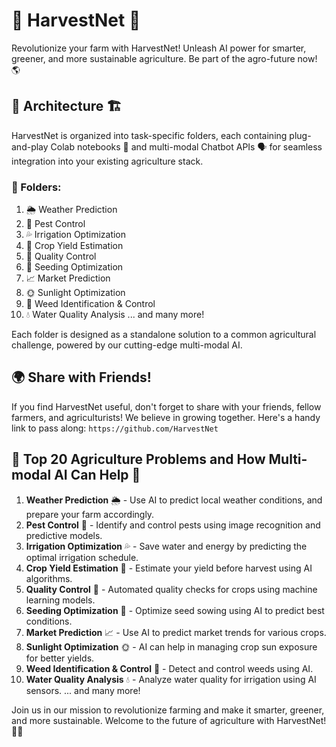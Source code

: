 # 🌾 HarvestNet 🌽 

Revolutionize your farm with HarvestNet! Unleash AI power for smarter, greener, and more sustainable agriculture. Be part of the agro-future now! 🌎

## 🌱 Architecture 🏗️

HarvestNet is organized into task-specific folders, each containing plug-and-play Colab notebooks 📔 and multi-modal Chatbot APIs 🗣️ for seamless integration into your existing agriculture stack.

### 📁 Folders:

1. 🌦️ Weather Prediction
2. 🐜 Pest Control
3. 💦 Irrigation Optimization
4. 🌾 Crop Yield Estimation
5. 🍎 Quality Control
6. 🌱 Seeding Optimization
7. 📈 Market Prediction
8. 🌞 Sunlight Optimization
9. 🌾 Weed Identification & Control
10. 💧 Water Quality Analysis
... and many more!

Each folder is designed as a standalone solution to a common agricultural challenge, powered by our cutting-edge multi-modal AI.

## 🌍 Share with Friends!

If you find HarvestNet useful, don't forget to share with your friends, fellow farmers, and agriculturists! We believe in growing together. Here's a handy link to pass along: `https://github.com/HarvestNet`

## 🚜 Top 20 Agriculture Problems and How Multi-modal AI Can Help 🌱

1. **Weather Prediction** 🌦️ - Use AI to predict local weather conditions, and prepare your farm accordingly.
2. **Pest Control** 🐜 - Identify and control pests using image recognition and predictive models.
3. **Irrigation Optimization** 💦 - Save water and energy by predicting the optimal irrigation schedule.
4. **Crop Yield Estimation** 🌾 - Estimate your yield before harvest using AI algorithms.
5. **Quality Control** 🍎 - Automated quality checks for crops using machine learning models.
6. **Seeding Optimization** 🌱 - Optimize seed sowing using AI to predict best conditions.
7. **Market Prediction** 📈 - Use AI to predict market trends for various crops.
8. **Sunlight Optimization** 🌞 - AI can help in managing crop sun exposure for better yields.
9. **Weed Identification & Control** 🌾 - Detect and control weeds using AI.
10. **Water Quality Analysis** 💧 - Analyze water quality for irrigation using AI sensors.
... and many more!

Join us in our mission to revolutionize farming and make it smarter, greener, and more sustainable. Welcome to the future of agriculture with HarvestNet! 🌾🚀
